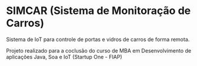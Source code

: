 # SIMCAR (Sistema de Monitoração de Carros)

Sistema de IoT para controle de portas e vidros de carros de forma remota.

Projeto realizado para a coclusão do curso de MBA em Desenvolvimento de aplicações Java, Soa e IoT (Startup One - FIAP)  
